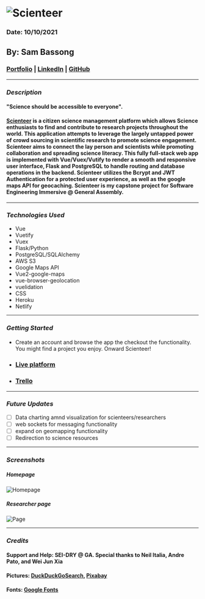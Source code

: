 # ![Scienteer](https://i.imgur.com/fOsxALq.png)

### Date: 10/10/2021

## By: Sam Bassong

###  [Portfolio](https://www.sambassong.com/) | [LinkedIn](https://www.linkedin.com/in/sambassong/) | [GitHub](https://github.com/sbassong) 
***

### ***Description***
#### "Science should be accessible to everyone". 

####  [Scienteer](https://scienteer-sbassong.vercel.app/) is a citizen science management platform which allows Science enthusiasts to find and contribute to research projects throughout the world. This application attempts to leverage the largely untapped power of crowd sourcing in scientific research to promote science engagement. Scienteer aims to connect the lay person and scientists while promoting collaboration and spreading science literacy. This fully full-stack web app is implemented with Vue/Vuex/Vutify to render a smooth and responsive user interface, Flask and PostgreSQL to handle routing and database operations in the backend. Scienteer utilizes the Bcrypt and JWT Authentication for a protected user experience, as well as the google maps API for geocaching. Scienteer is my capstone project for Software Engineering Immersive @ General Assembly.

 
***

### ***Technologies Used***
* Vue
* Vuetify
* Vuex
* Flask/Python
* PostgreSQL/SQLAlchemy
* AWS S3 
* Google Maps API
* Vue2-google-maps
* vue-browser-geolocation
* vuelidation
* CSS
* Heroku
* Netlify
***

### ***Getting Started***

#### 
* Create an account and browse the app the checkout the functionality. You might find a project you enjoy. Onward Scienteer!
* ###  [Live platform](https://scienteer-sbassong.vercel.app/) 
* ###  [Trello](https://trello.com/b/hLZpY931/scienteer) 
***

### ***Future Updates***

- [ ] Data charting amnd visualization for scienteers/researchers
- [ ] web sockets for messaging functionality
- [ ] expand on geomapping functionality
- [ ] Redirection to science resources

***

### ***Screenshots***

##### Homepage
![Homepage](https://i.imgur.com/8b1oPAK.png)

##### Researcher page
![Page](https://i.imgur.com/opYAw9i.png)

***

### ***Credits***
#### Support and Help: SEI-DRY @ GA. Special thanks to Neil Italia, Andre Pato, and Wei Jun Xia
#### Pictures: [DuckDuckGoSearch](https://duckduckgo.com), [Pixabay](https://pixabay.com/)
#### Fonts: [Google Fonts](https://fonts.google.com/)

